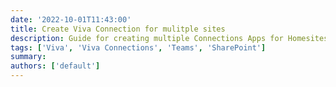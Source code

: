 ```yaml
---
date: '2022-10-01T11:43:00'
title: Create Viva Connection for mulitple sites
description: Guide for creating multiple Connections Apps for Homesites
tags: ['Viva', 'Viva Connections', 'Teams', 'SharePoint']
summary:
authors: ['default']
---
```


